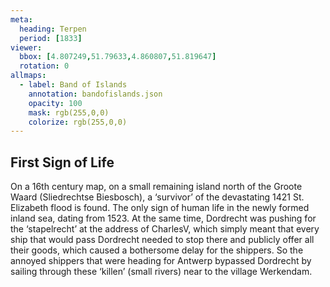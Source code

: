 ```yaml
---
meta:
  heading: Terpen
  period: [1833]
viewer:
  bbox: [4.807249,51.79633,4.860807,51.819647]
  rotation: 0
allmaps:
  - label: Band of Islands
    annotation: bandofislands.json
    opacity: 100
    mask: rgb(255,0,0)
    colorize: rgb(255,0,0)
---
```


## First Sign of Life

On a 16th century map, on a small remaining island north of the Groote Waard (Sliedrechtse Biesbosch), a ‘survivor’ of the devastating 1421 St. Elizabeth flood is found. The only sign of human life in the newly formed inland sea, dating from 1523. At the same time, Dordrecht was pushing for the ‘stapelrecht’ at the address of CharlesV, which simply meant that every ship that would pass Dordrecht needed to stop there and publicly offer all their goods, which caused a bothersome delay for the shippers. So the annoyed shippers that were heading for Antwerp bypassed Dordrecht by sailing through these ‘killen’ (small rivers) near to the village Werkendam.

